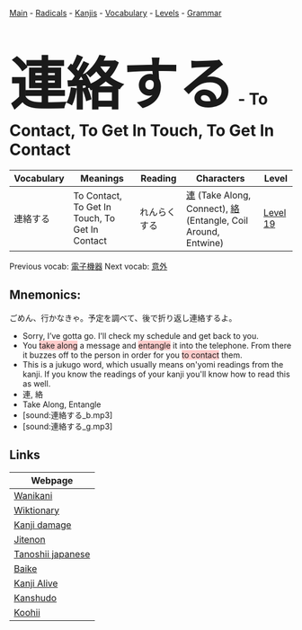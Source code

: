 <style> bigfont {font-size: 100px}</style>
[Main](../README.md) -
[Radicals](../radicals.md) -
[Kanjis](../kanjis.md) -
[Vocabulary](../vocabulary.md) -
[Levels](../levels.md) -
[Grammar](../grammar.md)
# <bigfont> 連絡する</bigfont> - To Contact, To Get In Touch, To Get In Contact 

| Vocabulary | Meanings | Reading | Characters | Level |
| --- | --- | --- | --- | --- |
| 連絡する | To Contact, To Get In Touch, To Get In Contact | れんらくする |  [連](../kanjis/連.md) (Take Along, Connect), [絡](../kanjis/絡.md) (Entangle, Coil Around, Entwine) | [Level 19](../levels/wk_level19.md) |

Previous vocab: [電子機器](電子機器.md) Next vocab: [意外](意外.md) 

## Mnemonics:
ごめん、行かなきゃ。予定を調べて、後で折り返し連絡するよ。
* Sorry, I’ve gotta go. I'll check my schedule and get back to you.
* You <span style="background-color:#ffcccb"> take along</span> a message and <span style="background-color:#ffcccb"> entangle</span> it into the telephone. From there it buzzes off to the person in order for you <span style="background-color:#ffcccb"> to contact</span> them.
* This is a jukugo word, which usually means on'yomi readings from the kanji. If you know the readings of your kanji you'll know how to read this as well.
* 連, 絡
* Take Along, Entangle
* [sound:連絡する_b.mp3]
* [sound:連絡する_g.mp3]


## Links 

| Webpage |
| --- |
| [Wanikani          ](https://www.wanikani.com/kanji/連絡する) |
| [Wiktionary        ](https://en.wiktionary.org/wiki/連絡する) |
| [Kanji damage      ](http://www.kanjidamage.com/kanji/search?utf8=✓&q=連絡する) |
| [Jitenon           ](https://jitenon.com/kanji/連絡する) |
| [Tanoshii japanese ](https://www.tanoshiijapanese.com/dictionary/kanji.cfm?k=連絡する) |
| [Baike             ](https://baike.baidu.com/item/連絡する) |
| [Kanji Alive       ](https://app.kanjialive.com/連絡する) |
| [Kanshudo          ](https://www.kanshudo.com/searchmn?q=連絡する) |
| [Koohii            ](https://kanji.koohii.com/study/kanji/連絡する) |
